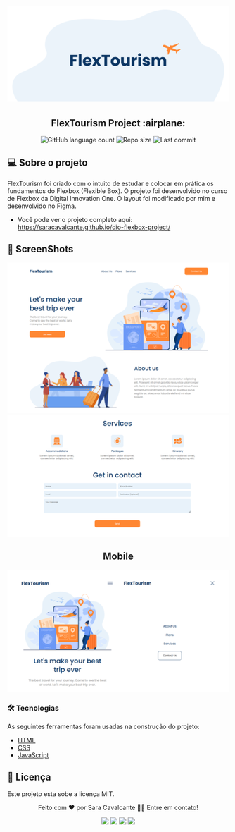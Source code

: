 <h1 align="center">
    <img alt="FlexTourism" title="#FlexTourism" src="./assets/image/readme-banner.png" />
</h1>

<h2 align="center"> 
	FlexTourism Project :airplane:
</h2>

<p align="center">
  <img alt="GitHub language count" src="https://img.shields.io/github/languages/count/saracavalcante/dio-flexbox-project?color=%23FF8732&style=flat-square"/>
  <img alt="Repo size" src="https://img.shields.io/github/repo-size/saracavalcante/dio-flexbox-project?color=%23FF8732&style=flat-square"/>
  <img alt="Last commit" src="https://img.shields.io/github/last-commit/saracavalcante/dio-flexbox-project?color=%23FF8732&style=flat-square"/>
</p>

## 💻 Sobre o projeto
FlexTourism foi criado com o intuito de estudar e colocar em prática os fundamentos do Flexbox (Flexible Box).
O projeto foi desenvolvido no curso de Flexbox da Digital Innovation One. O layout foi modificado por mim e desenvolvido no Figma.

- Você pode ver o projeto completo aqui: https://saracavalcante.github.io/dio-flexbox-project/

## :camera_flash: ScreenShots
 <img alt="FlexTourism" title="#FlexTourism" src="./assets/image/screenshot-1.png" />
 <img alt="FlexTourism" title="#FlexTourism" src="./assets/image/screenshot-2.png" />
 
 <h2 align="center">Mobile</h2>
 <img alt="FlexTourism" title="#FlexTourism" src="./assets/image/screenshot-3.png" />
 
 ### 🛠 Tecnologias

As seguintes ferramentas foram usadas na construção do projeto:

- [HTML](https://html.spec.whatwg.org/multipage/)
- [CSS](https://www.w3.org/Style/CSS/Overview.en.html)
- [JavaScript](https://developer.mozilla.org/en-US/docs/Web/JavaScript)

## 📝 Licença

Este projeto esta sobe a licença MIT.

<div align="center">
  <p>Feito com ❤️ por Sara Cavalcante 👋🏽 Entre em contato!</p>
  <a href="https://www.instagram.com/sara2cavalcante/" target="_blank"><img src="https://img.shields.io/badge/Instagram-E4405F?style=for-the-badge&logo=instagram&logoColor=white" target="_blank"></a>
  <a href = "mailto:designersaracavalcante@gmail.com"><img src="https://img.shields.io/badge/-Gmail-%23333?style=for-the-badge&logo=gmail&logoColor=white" target="_blank"></a>
   <a href="https://twitter.com/a_saracaval"><img src="https://img.shields.io/badge/Twitter-1DA1F2?style=for-the-badge&logo=twitter&logoColor=white" target="_blank"></a>
  <a href="https://www.linkedin.com/in/sara-cavalcante-b78a06177/" target="_blank"><img src="https://img.shields.io/badge/-LinkedIn-%230077B5?style=for-the-badge&logo=linkedin&logoColor=white" target="_blank"></a> 
</div>

